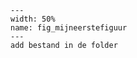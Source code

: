 ``` {figure} figures/1.jpeg
---
width: 50%
name: fig_mijneerstefiguur
---
add bestand in de folder
```
